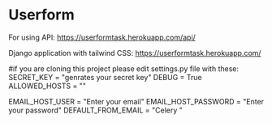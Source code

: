 # Userform
For using API: https://userformtask.herokuapp.com/api/

Django application with tailwind CSS: https://userformtask.herokuapp.com/

#if you are cloning this project please edit settings.py file with these:
SECRET_KEY = "genrates your secret key"
DEBUG = True
ALLOWED_HOSTS = ""

EMAIL_HOST_USER = "Enter your email"
EMAIL_HOST_PASSWORD = "Enter your password"
DEFAULT_FROM_EMAIL = "Celery <email>"
